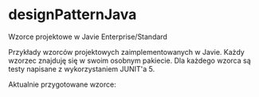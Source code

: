 # designPatternJava
Wzorce projektowe w Javie Enterprise/Standard

Przykłady wzorców projektowych zaimplementowanych w Javie. Każdy wzorzec znajduję się w swoim osobnym pakiecie. 
Dla każdego wzorca są testy napisane z wykorzystaniem JUNIT'a 5.

Aktualnie przygotowane wzorce:

